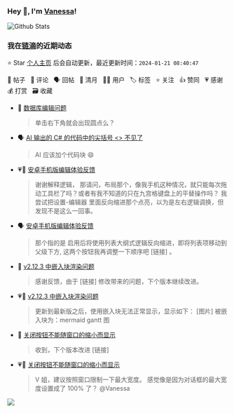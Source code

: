 ### Hey 👋, I'm [Vanessa](http://vanessa.b3log.org/)!

![Github Stats](https://github-readme-stats.vercel.app/api?username=Vanessa219&show_icons=true)

<!--events start -->

### 我在[链滴](https://ld246.com)的近期动态

⭐️ Star [个人主页](https://github.com/Vanessa219/Vanessa219) 后会自动更新，最近更新时间：`2024-01-21 08:40:47`

📝 帖子 &nbsp; 💬 评论 &nbsp; 🗣 回帖 &nbsp; 🌙 清月 &nbsp; 👨‍💻 用户 &nbsp; 🏷️ 标签 &nbsp; ⭐️ 关注 &nbsp; 👍 赞同 &nbsp; 💗 感谢 &nbsp; 💰 打赏 &nbsp; 🗃 收藏

* 💬 [数据库编辑问题](https://ld246.com/article/1705675165888/comment/1705719699310#comments)

  > 单击右下角就会出现圆点么？
* 🗣 [AI 输出的 C# 的代码中的尖括号 &lt;&gt; 不见了](https://ld246.com/article/1705559711034/comment/1705564026724#comments)

  > AI 应该加个代码块 😄
* 💗💬 [安卓手机版编辑体验反馈](https://ld246.com/article/1705291052853/comment/1705541667004#comments)

  > 谢谢解释逻辑， 那请问，布局那个，像我手机这种情况，就只能每次拖动工具栏了吗？或者有我不知道的只在九宫格键盘上的平替操作吗？ 我尝试把设置-编辑器 里面反向缩进那个点亮，以为是左右逻辑调换，但发现不是这么一回事。
* 🗣 [安卓手机版编辑体验反馈](https://ld246.com/article/1705291052853/comment/1705541667004#comments)

  > 那个指的是 启用后将使用列表大纲式逻辑反向缩进，即将列表项移动到父级下方, 这两个按钮我再调整一下顺序吧 [链接] 。
* 💬 [v2.12.3 中嵌入块渲染问题](https://ld246.com/article/1705543250819/comment/1705547670447#comments)

  > 感谢反馈，由于 [链接] 修改带来的问题，下个版本继续改进。
* 💗📝 [v2.12.3 中嵌入块渲染问题](https://ld246.com/article/1705543250819)

  > 更新到最新版之后，使用嵌入块无法正常显示，显示如下： [图片] 被嵌入块为：mermaid gantt 图
* 💬 [关闭按钮不能随窗口的缩小而显示](https://ld246.com/article/1705497458105/comment/1705504120880#comments)

  > 收到，下个版本改进 [链接]
* 💗💬 [关闭按钮不能随窗口的缩小而显示](https://ld246.com/article/1705497458105/comment/1705498529402#comments)

  > V 姐，建议按照窗口限制一下最大宽度。 感觉像是因为对话框的最大宽度设置成了 100% 了？ @Vanessa


<!--events end -->

<a title="Hits" target="_blank" href="https://github.com/Vanessa219/Vanessa219"><img src="https://hits.b3log.org/Vanessa219/Vanessa219.svg"></a>
